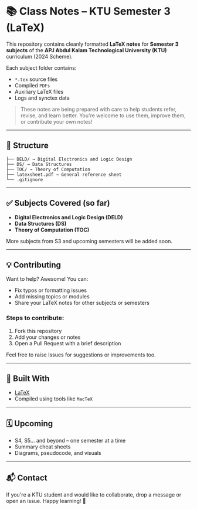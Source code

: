 # 📚 Class Notes – KTU Semester 3 (LaTeX)

This repository contains cleanly formatted **LaTeX notes** for **Semester 3 subjects** of the **APJ Abdul Kalam Technological University (KTU)** curriculum (2024 Scheme).

Each subject folder contains:
- `*.tex` source files
- Compiled `PDFs`
- Auxiliary LaTeX files
- Logs and synctex data

> These notes are being prepared with care to help students refer, revise, and learn better. You're welcome to use them, improve them, or contribute your own notes!

---

## 📁 Structure
```
├── DELD/ → Digital Electronics and Logic Design
├── DS/ → Data Structures
├── TOC/ → Theory of Computation
├── latexsheet.pdf → General reference sheet
└── .gitignore
```

---

## ✅ Subjects Covered (so far)

- **Digital Electronics and Logic Design (DELD)**
- **Data Structures (DS)**
- **Theory of Computation (TOC)**

More subjects from S3 and upcoming semesters will be added soon.

---

## 💡 Contributing

Want to help? Awesome! You can:
- Fix typos or formatting issues
- Add missing topics or modules
- Share your LaTeX notes for other subjects or semesters

### Steps to contribute:
1. Fork this repository
2. Add your changes or notes
3. Open a Pull Request with a brief description

Feel free to raise Issues for suggestions or improvements too.

---

## 🧪 Built With

- [LaTeX](https://www.latex-project.org/)
- Compiled using tools like `MacTeX`

---

## 🗓️ Upcoming

- S4, S5... and beyond – one semester at a time
- Summary cheat sheets
- Diagrams, pseudocode, and visuals

---

## 📬 Contact

If you're a KTU student and would like to collaborate, drop a message or open an issue. Happy learning! 💫
